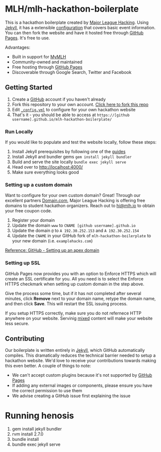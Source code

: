 # MLH/mlh-hackathon-boilerplate

This is a hackathon boilerplate created by [Major League Hacking][mlh-github]. Using [Jekyll][jekyll], it has a extensible [configuration][config] that covers basic event information. You can then fork the website and have it hosted free through [GitHub Pages][github-pages]. It's free to use.

Advantages:

- Built in support for [MyMLH][my-mlh]
- Community-owned and maintained
- Free hosting through [GitHub Pages][github-pages]
- Discoverable through Google Search, Twitter and Facebook

[mlh-github]: https://github.com/MLH
[jekyll]: https://jekyllrb.com
[config]: _config.yml
[github-pages]: https://pages.github.com
[my-mlh]: https://my.mlh.io

## Getting Started

1. Create a [GitHub][create-account] account if you haven't already
2. Fork this repository to your own account. [Click here to fork this repo][fork-repo]
3. Edit [`_config.yml`][config] to configure for your own hackathon website
4. That's it - you should be able to access at `https://[github username].github.io/mlh-hackathon-boilerplate/`

[create-account]: https://github.com/join
[fork-repo]: https://github.com/MLH/mlh-hackathon-boilerplate/fork

### Run Locally

If you would like to populate and test the website locally, follow these steps:

1. Install Jekyll prerequisites by following one of the [guides][jekyll-guides]
2. Install Jekyll and bundler gems `gem install jekyll bundler`
3. Build and serve the site locally `bundle exec jekyll serve`
4. Head over to [http://localhost:4000/][localhost]
5. Make sure everything looks good 

[jekyll-guides]: https://jekyllrb.com/docs/installation/
[localhost]: http://localhost:4000/

### Setting up a custom domain

Want to configure for your own custom domain? Great! Through our excellent partners [Domain.com][domain-com], Major League Hacking is offering free domains to student hackathon organizers. Reach out to [hi@mlh.io][email-mlh] to obtain your free coupon code.

1. Register your domain
2. Update the domain `www` to `CNAME [github username].github.io`
3. Update the domain `@` to `A 192.30.252.153` and `A 192.30.252.154`
4. Update the `CNAME` in your GitHub fork of `mlh-hackathon-boilerplate` to your new domain (i.e. `examplehacks.com`)

[Reference: GitHub - Setting up an apex domain][github-apex-domain]

[domain-com]: https://domain.com/mlh
[email-mlh]: mailto:hi@mlh.io
[github-apex-domain]: https://help.github.com/articles/setting-up-an-apex-domain/

### Setting up SSL

GitHub Pages now provides you with an option to Enforce HTTPS which will create an SSL certificate for you. All you need is to select the Enforce HTTPS checkmark when setting up custom domain in the step above.

Give the process some time, but if it has not completed after several minutes, click **Remove** next to your domain name, retype the domain name, and then click **Save**. This will restart the SSL issuing process.

If you setup HTTPS correctly, make sure you do not refernece HTTP anywhere on your website. Servinig [mixed][mixed] content will make your website less secure.

[mixed]: https://docs.github.com/en/pages/getting-started-with-github-pages/securing-your-github-pages-site-with-https#resolving-problems-with-mixed-content

## Contributing

Our boilerplate is written entirely in [Jekyll][jekyll], which GitHub automatically compiles. This dramatically reduces the technical barrier needed to setup a hackathon website. We'd love to receive your contributions towards making this even better. A couple of things to note:

- We can't accept custom plugins because it's not supported by [GitHub Pages][github-pages]
- If adding any external images or components, please ensure you have the correct permission to use them
- We advise creating a GitHub issue first explaining the issue

# Running henosis 
1. gem install jekyll bundler
2. rvm install 2.7.0
3. bundle install
4. bundle exec jekyll serve